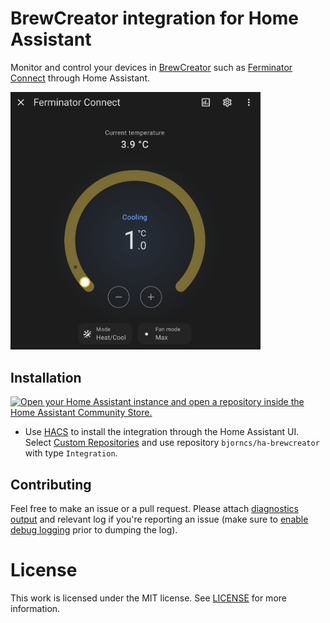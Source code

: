 # BrewCreator integration for Home Assistant
Monitor and control your devices in [BrewCreator](https://www.brewolution.com/brewcreator-eng) such as
[Ferminator Connect](https://www.brewolution.com/ferminator-connect.html) through Home Assistant.

<img src="assets/images/ferminator-climate-entity.png" alt="BrewCreator" width="400">

## Installation
[![Open your Home Assistant instance and open a repository inside the Home Assistant Community Store.](https://my.home-assistant.io/badges/hacs_repository.svg)](https://my.home-assistant.io/redirect/hacs_repository/?owner=bjorncs&repository=ha-brewcreator&category=integration)
- Use [HACS](https://www.hacs.xyz/docs/use/) to install the integration through the Home Assistant UI.
  Select [Custom Repositories](https://www.hacs.xyz/docs/faq/custom_repositories/) and use repository `bjorncs/ha-brewcreator` with type `Integration`.

## Contributing
Feel free to make an issue or a pull request.
Please attach [diagnostics output](https://www.home-assistant.io/docs/configuration/troubleshooting/#download-diagnostics) and relevant log if you're reporting an issue (make sure to
[enable debug logging](https://www.home-assistant.io/docs/configuration/troubleshooting/#enabling-debug-logging) prior to dumping the log).

# License
This work is licensed under the MIT license. See [LICENSE](LICENSE) for more information.
